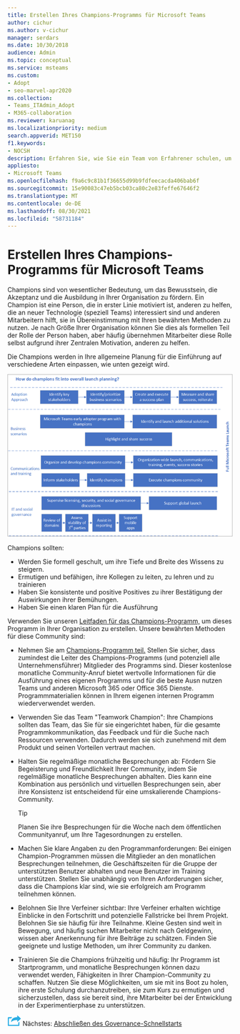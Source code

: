 ```yaml
---
title: Erstellen Ihres Champions-Programms für Microsoft Teams
author: cichur
ms.author: v-cichur
manager: serdars
ms.date: 10/30/2018
audience: Admin
ms.topic: conceptual
ms.service: msteams
ms.custom:
- Adopt
- seo-marvel-apr2020
ms.collection:
- Teams_ITAdmin_Adopt
- M365-collaboration
ms.reviewer: karuanag
ms.localizationpriority: medium
search.appverid: MET150
f1.keywords:
- NOCSH
description: Erfahren Sie, wie Sie ein Team von Erfahrener schulen, um die Akzeptanz Teams fördern, indem Sie das Bewusstsein für Die Akzeptanz und Ausbildung in Ihrer Organisation fördern.
appliesto:
- Microsoft Teams
ms.openlocfilehash: f9a6c9c81b1f36655d99b9fdfeecacda406bab6f
ms.sourcegitcommit: 15e90083c47eb5bcb03ca80c2e83feffe67646f2
ms.translationtype: MT
ms.contentlocale: de-DE
ms.lasthandoff: 08/30/2021
ms.locfileid: "58731184"
---
```

# <a name="create-your-champions-program-for-microsoft-teams"></a>Erstellen Ihres Champions-Programms für Microsoft Teams

Champions sind von wesentlicher Bedeutung, um das Bewusstsein, die Akzeptanz und die Ausbildung in Ihrer Organisation zu fördern. Ein Champion ist eine Person, die in erster Linie motiviert ist, anderen zu helfen, die an neuer Technologie (speziell Teams) interessiert sind und anderen Mitarbeitern hilft, sie in Übereinstimmung mit Ihren bewährten Methoden zu nutzen. Je nach Größe Ihrer Organisation können Sie dies als formellen Teil der Rolle der Person haben, aber häufig übernehmen Mitarbeiter diese Rolle selbst aufgrund ihrer Zentralen Motivation, anderen zu helfen.

Die Champions werden in Ihre allgemeine Planung für die Einführung auf verschiedene Arten einpassen, wie unten gezeigt wird.

![Abbildung der Planung für die Einführung von Champions.](media/teams-adoption-champions.png)

Champions sollten:

- Werden Sie formell geschult, um ihre Tiefe und Breite des Wissens zu steigern.
- Ermutigen und befähigen, ihre Kollegen zu leiten, zu lehren und zu trainieren
- Haben Sie konsistente und positive Positives zu ihrer Bestätigung der Auswirkungen ihrer Bemühungen.
- Haben Sie einen klaren Plan für die Ausführung

Verwenden Sie unseren [Leitfaden für das Champions-Programm,](https://go.microsoft.com/fwlink/?linkid=854665) um dieses Programm in Ihrer Organisation zu erstellen. Unsere bewährten Methoden für diese Community sind:

- Nehmen Sie am [Champions-Programm teil.](https://aka.ms/O365Champions) Stellen Sie sicher, dass zumindest die Leiter des Champions-Programms (und potenziell alle Unternehmensführer) Mitglieder des Programms sind. Dieser kostenlose monatliche Community-Anruf bietet wertvolle Informationen für die Ausführung eines eigenen Programms und für die beste Ausn nutzen Teams und anderen Microsoft 365 oder Office 365 Dienste. Programmmaterialien können in Ihrem eigenen internen Programm wiederverwendet werden.

- Verwenden Sie das Team "Teamwork Champion": Ihre Champions sollten das Team, das Sie für sie eingerichtet haben, für die gesamte Programmkommunikation, das Feedback und für die Suche nach Ressourcen verwenden.  Dadurch werden sie sich zunehmend mit dem Produkt und seinen Vorteilen vertraut machen.

- Halten Sie regelmäßige monatliche Besprechungen ab: Fördern Sie Begeisterung und Freundlichkeit Ihrer Community, indem Sie regelmäßige monatliche Besprechungen abhalten. Dies kann eine Kombination aus persönlich und virtuellen Besprechungen sein, aber ihre Konsistenz ist entscheidend für eine umskalierende Champions-Community.

    > [!TIP]
    > Planen Sie ihre Besprechungen für die Woche nach dem öffentlichen Communityanruf, um Ihre Tagesordnungen zu erstellen. 

- Machen Sie klare Angaben zu den Programmanforderungen: Bei einigen Champion-Programmen müssen die Mitglieder an den monatlichen Besprechungen teilnehmen, die Geschäftszeiten für die Gruppe der unterstützten Benutzer abhalten und neue Benutzer im Training unterstützen. Stellen Sie unabhängig von Ihren Anforderungen sicher, dass die Champions klar sind, wie sie erfolgreich am Programm teilnehmen können.

- Belohnen Sie Ihre Verfeiner sichtbar: Ihre Verfeiner erhalten wichtige Einblicke in den Fortschritt und potenzielle Fallstricke bei Ihrem Projekt. Belohnen Sie sie häufig für ihre Teilnahme. Kleine Gesten sind weit in Bewegung, und häufig suchen Mitarbeiter nicht nach Geldgewinn, wissen aber Anerkennung für ihre Beiträge zu schätzen. Finden Sie geeignete und lustige Methoden, um ihrer Community zu danken. 

- Trainieren Sie die Champions frühzeitig und häufig: Ihr Programm ist Startprogramm, und monatliche Besprechungen können dazu verwendet werden, Fähigkeiten in Ihrer Champion-Community zu schaffen. Nutzen Sie diese Möglichkeiten, um sie mit ins Boot zu holen, ihre erste Schulung durchanzutreiben, sie zum Kurs zu ermutigen und sicherzustellen, dass sie bereit sind, ihre Mitarbeiter bei der Entwicklung in der Experimentierphase zu unterstützen.  

![Ein Symbol, das den nächsten Schritt darstellt.](media/teams-adoption-next-icon.png) Nächstes: [Abschließen des Governance-Schnellstarts](teams-adoption-governance-quick-start.md)

